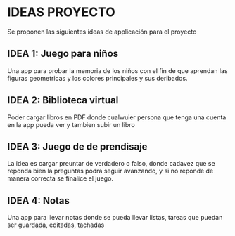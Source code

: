 # IDEAS PROYECTO
Se proponen las siguientes ideas de applicación para el proyecto
##  IDEA 1: Juego para niños
   Una app para probar la memoria de los niños con el fin de que aprendan las figuras geometricas y los colores principales y sus deribados.
## IDEA 2: Biblioteca virtual
  Poder cargar libros en PDF donde cualwuier persona que tenga una cuenta en la app pueda ver y tambien subir un libro
## IDEA 3: Juego de de prendisaje
  La idea es cargar preuntar de verdadero o falso, donde cadavez que se reponda bien la preguntas podra seguir avanzando, y si no reponde de manera correcta se finalice   el juego.
## IDEA 4: Notas
   Una app para llevar notas donde se pueda llevar listas, tareas que puedan ser guardada,  editadas,  tachadas  
  
  



